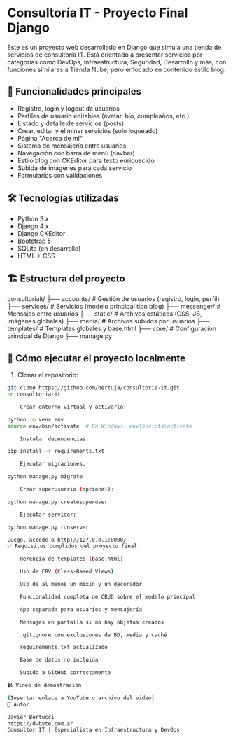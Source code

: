 # Consultoría IT - Proyecto Final Django

Este es un proyecto web desarrollado en Django que simula una tienda de servicios de consultoría IT. Está orientado a presentar servicios por categorías como DevOps, Infraestructura, Seguridad, Desarrollo y más, con funciones similares a Tienda Nube, pero enfocado en contenido estilo blog.

## 🧩 Funcionalidades principales

- Registro, login y logout de usuarios
- Perfiles de usuario editables (avatar, bio, cumpleaños, etc.)
- Listado y detalle de servicios (posts)
- Crear, editar y eliminar servicios (solo logueado)
- Página "Acerca de mí"
- Sistema de mensajería entre usuarios
- Navegación con barra de menú (navbar)
- Estilo blog con CKEditor para texto enriquecido
- Subida de imágenes para cada servicio
- Formularios con validaciones

## 🛠️ Tecnologías utilizadas

- Python 3.x
- Django 4.x
- Django CKEditor
- Bootstrap 5
- SQLite (en desarrollo)
- HTML + CSS

## 🏗️ Estructura del proyecto

consultoriait/
├── accounts/ # Gestión de usuarios (registro, login, perfil)
├── services/ # Servicios (modelo principal tipo blog)
├── messenger/ # Mensajes entre usuarios
├── static/ # Archivos estáticos (CSS, JS, imágenes globales)
├── media/ # Archivos subidos por usuarios
├── templates/ # Templates globales y base.html
├── core/ # Configuración principal de Django
├── manage.py


## 🚀 Cómo ejecutar el proyecto localmente

1. Clonar el repositorio:

```bash
git clone https://github.com/bertuja/consultoria-it.git
cd consultoria-it

    Crear entorno virtual y activarlo:

python -m venv env
source env/bin/activate  # En Windows: env\Scripts\activate

    Instalar dependencias:

pip install -r requirements.txt

    Ejecutar migraciones:

python manage.py migrate

    Crear superusuario (opcional):

python manage.py createsuperuser

    Ejecutar servidor:

python manage.py runserver

Luego, accedé a http://127.0.0.1:8000/
✅ Requisitos cumplidos del proyecto final

    Herencia de templates (base.html)

    Uso de CBV (Class-Based Views)

    Uso de al menos un mixin y un decorador

    Funcionalidad completa de CRUD sobre el modelo principal

    App separada para usuarios y mensajería

    Mensajes en pantalla si no hay objetos creados

    .gitignore con exclusiones de BD, media y caché

    requirements.txt actualizado

    Base de datos no incluida

    Subido a GitHub correctamente

📹 Video de demostración

(Insertar enlace a YouTube o archivo del video)
📝 Autor

Javier Bertucci
https://d-byte.com.ar
Consultor IT | Especialista en Infraestructura y DevOps